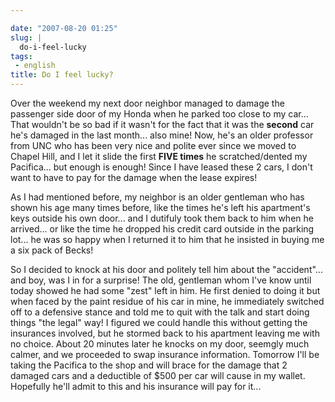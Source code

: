 ```yaml
---

date: "2007-08-20 01:25"
slug: |
  do-i-feel-lucky
tags:
 - english
title: Do I feel lucky?
---
```


Over the weekend my next door neighbor managed to damage the passenger
side door of my Honda when he parked too close to my car... That
wouldn't be so bad if it wasn't for the fact that it was the **second**
car he's damaged in the last month... also mine! Now, he's an older
professor from UNC who has been very nice and polite ever since we moved
to Chapel Hill, and I let it slide the first **FIVE times** he
scratched/dented my Pacifica... but enough is enough! Since I have
leased these 2 cars, I don't want to have to pay for the damage when the
lease expires!

As I had mentioned before, my neighbor is an older gentleman who has
shown his age many times before, like the times he's left his
apartment's keys outside his own door... and I dutifuly took them back
to him when he arrived... or like the time he dropped his credit card
outside in the parking lot... he was so happy when I returned it to him
that he insisted in buying me a six pack of Becks!

So I decided to knock at his door and politely tell him about the
"accident"... and boy, was I in for a surprise! The old, gentleman whom
I've know until today showed he had some "zest" left in him. He first
denied to doing it but when faced by the paint residue of his car in
mine, he immediately switched off to a defensive stance and told me to
quit with the talk and start doing things "the legal" way! I figured we
could handle this without getting the insurances involved, but he
stormed back to his apartment leaving me with no choice. About 20
minutes later he knocks on my door, seemgly much calmer, and we
proceeded to swap insurance information. Tomorrow I'll be taking the
Pacifica to the shop and will brace for the damage that 2 damaged cars
and a deductible of \$500 per car will cause in my wallet. Hopefully
he'll admit to this and his insurance will pay for it...
